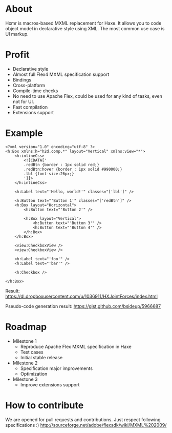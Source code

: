 About
====

Hxmr is macros-based MXML replacement for Haxe. It allows you to code object model in declarative style using XML.
The most common use case is UI markup. 

Profit
====
- Declarative style
- Almost full Flex4 MXML specification support
- Bindings
- Cross-platform
- Сompile-time checks
- No need to use Apache Flex, could be used for any kind of tasks, even not for UI.
- Fast compilation
- Extensions support

Example
====
```mxml
<?xml version="1.0" encoding="utf-8" ?>
<h:Box xmlns:h="h2d.comp.*" layout="Vertical" xmlns:view="*">
	<h:inlineCss>
		<![CDATA['
		.redBtn {border : 1px solid red;} 
		.redBtn:hover {border : 1px solid #990000;}
		.lbl {font-size:26px;}
		']]>
	</h:inlineCss>
	
	<h:Label text="'Hello, world!'" classes="['lbl']" />
	
	<h:Button text="'Button 1'" classes="['redBtn']" />
	<h:Box layout="Horizontal">
		<h:Button text="'Button 2'" />
		
		<h:Box layout="Vertical">
			<h:Button text="'Button 3'" />
			<h:Button text="'Button 4'" />
		</h:Box>
	</h:Box>
	
	<view:CheckboxView />
	<view:CheckboxView />
	
	<h:Label text="'foo'" />
	<h:Label text="'bar'" />
	
	<h:Checkbox />
	
</h:Box>
```

Result: https://dl.dropboxusercontent.com/u/1036911/HXJointForces/index.html

Pseudo-code generation result: https://gist.github.com/bsideup/5966687

Roadmap
====
- Milestone 1
  - Reproduce Apache Flex MXML specification in Haxe
  - Test cases
  - Initial stable release
- Milestone 2
  - Specification major improvements 
  - Optimization
- Milestone 3
  - Improve extensions support

How to contribute
====
We are opened for pull requests and contributions. Just respect following specifications :) http://sourceforge.net/adobe/flexsdk/wiki/MXML%202009/

